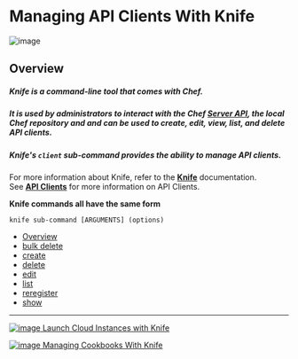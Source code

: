 Managing API Clients With Knife
===============================

  
![image](../attachments/21397539/21463056.jpg)

Overview
--------

##### Knife is a command-line tool that comes with Chef.

##### It is used by administrators to interact with the Chef [Server API](Server%20API.html "Server API"), the local Chef repository and and can be used to create, edit, view, list, and delete API clients.

  

##### Knife's `client` sub-command provides the ability to manage API clients.

For more information about Knife, refer to the
**[Knife](Knife.html "Knife")** documentation.   
 See **[API Clients](API%20Clients.html "API Clients")** for more
information on API Clients.

**Knife commands all have the same form**

    knife sub-command [ARGUMENTS] (options)

  

  

-   [Overview](#ManagingAPIClientsWithKnife-Overview)
-   [bulk delete](#ManagingAPIClientsWithKnife-bulkdelete)
-   [create](#ManagingAPIClientsWithKnife-create)
-   [delete](#ManagingAPIClientsWithKnife-delete)
-   [edit](#ManagingAPIClientsWithKnife-edit)
-   [list](#ManagingAPIClientsWithKnife-list)
-   [reregister](#ManagingAPIClientsWithKnife-reregister)
-   [show](#ManagingAPIClientsWithKnife-show)

* * * * *

[![image](../attachments/21397539/21463054.png) Launch Cloud Instances
with
Knife](Launch%20Cloud%20Instances%20with%20Knife.html "Launch Cloud Instances with Knife")

[![image](../attachments/21397539/21463055.png) Managing Cookbooks With
Knife](Managing%20Cookbooks%20With%20Knife.html "Managing Cookbooks With Knife")

  
  

  

